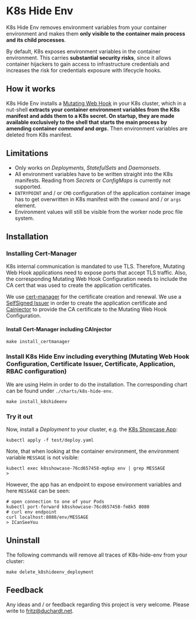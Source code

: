# K8s Hide Env

K8s Hide Env removes environment variables from your container environment and makes them  **only visible to the container main process and its child processes**.

By default, K8s exposes environment variables in the container environment. This carries **substantial security risks**, since it allows container hijackers to gain access to infrastructure credentials and increases the risk for credentials exposure with lifecycle hooks.

## How it works

K8s Hide Env installs a [Mutating Web Hook](https://kubernetes.io/blog/2019/03/21/a-guide-to-kubernetes-admission-controllers/) in your K8s cluster, which in a nut-shell **extracts your container environment variables from the K8s manifest and adds them to a K8s secret. On startup, they are made available exclusively to the shell that starts the main process by amending container *command* and *args*.** Then environment variables are deleted from K8s manifest.

## Limitations

- Only works on *Deployments*, *StatefulSets* and *Daemonsets*.
- All environment variables have to be written straight into the K8s manifests. Reading from *Secrets* or *ConfigMaps* is currently not supported.
- `ENTRYPOINT` and / or `CMD` configuration of the application container image has to get overwritten in K8s manifest with the `command` and / or `args` element.
- Environment values will still be visible from the worker node proc file system.

## Installation

### Installing Cert-Manager

K8s internal communication is mandated to use TLS. Therefore, Mutating Web Hook applications need to expose ports that accept TLS traffic. Also, the corresponding Mutating Web Hook Configuration needs to include the CA cert that was used to create the application certificates.

We use [cert-manager](https://cert-manager.io/) for the certificate creation and renewal. We use a [SelfSigned Issuer](https://cert-manager.io/docs/configuration/selfsigned/) in order to create the application certificate and [Cainjector](https://cert-manager.io/docs/concepts/ca-injector/) to provide the CA certificate to the Mutating Web Hook Configuration.

#### Install Cert-Manager including CAInjector
```shell
make install_certmanager
```

### Install K8s Hide Env including everything (Mutating Web Hook Configuration, Certificate Issuer, Certificate, Application, RBAC configuration)

We are using Helm in order to do the installation. The corresponding chart can be found under `./charts/k8s-hide-env`.

```shell
make install_k8shideenv
```

### Try it out

Now, install a *Deployment* to your cluster, e.g. the [K8s Showcase App](https://github.com/fritzduchardt/k8s-showcase-application):
```shell
kubectl apply -f test/deploy.yaml
```
Note, that when looking at the container environment, the environment variable `MESSAGE` is not visible:
```shell
kubectl exec k8sshowcase-76cd657458-mg6xp env | grep MESSAGE
> 
```
However, the app has an endpoint to expose environment variables and here `MESSAGE` can be seen:
```
# open connection to one of your Pods
kubectl port-forward k8sshowcase-76cd657458-fm8k5 8080
# curl env endpoint
curl localhost:8080/env/MESSAGE
> ICanSeeYou
```
## Uninstall

The following commands will remove all traces of K8s-hide-env from your cluster: 

```
make delete_k8shideenv_deployment
```

## Feedback

Any ideas and / or feedback regarding this project is very welcome. Please write to [fritz@duchardt.net](mailto:fritz@duchardt.net).